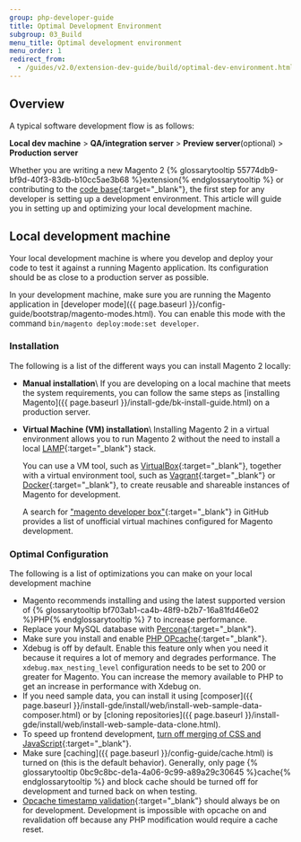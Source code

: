 ```yaml
---
group: php-developer-guide
title: Optimal Development Environment
subgroup: 03_Build
menu_title: Optimal development environment
menu_order: 1
redirect_from:
  - /guides/v2.0/extension-dev-guide/build/optimal-dev-environment.html
---
```


## Overview

A typical software development flow is as follows:

**Local dev machine** > **QA/integration server** > **Preview server**(optional) > **Production server**

Whether you are writing a new Magento 2 {% glossarytooltip 55774db9-bf9d-40f3-83db-b10cc5ae3b68 %}extension{% endglossarytooltip %} or contributing to the [code base](https://github.com/magento/magento2){:target="_blank"}, the first step for any developer is setting up a development environment.
This article will guide you in setting up and optimizing your local development machine.

## Local development machine

Your local development machine is where you develop and deploy your code to test it against a running Magento application.
Its configuration should be as close to a production server as possible.

In your development machine, make sure you are running the Magento application in [developer mode]({{ page.baseurl }}/config-guide/bootstrap/magento-modes.html).
You can enable this mode with the command `bin/magento deploy:mode:set developer`.

### Installation

The following is a list of the different ways you can install Magento 2 locally:

* **Manual installation**\\
  If you are developing on a local machine that meets the system requirements, you can follow the same steps as [installing Magento]({{ page.baseurl }}/install-gde/bk-install-guide.html) on a production server.
* **Virtual Machine (VM) installation**\\
  Installing Magento 2 in a virtual environment allows you to run Magento 2 without the need to install a local [LAMP](https://en.wikipedia.org/wiki/LAMP_(software_bundle)){:target="_blank"} stack.

  You can use a VM tool, such as [VirtualBox](https://www.virtualbox.org/wiki/VirtualBox){:target="_blank"}, together with a virtual environment tool, such as [Vagrant](https://www.vagrantup.com/){:target="_blank"} or [Docker](https://www.docker.com/){:target="_blank"}, to create reusable and shareable instances of Magento for development.

  A search for ["magento developer box"](https://github.com/search?utf8=%E2%9C%93&q=magento+developer+box){:target="_blank"} in GitHub provides a list of unofficial virtual machines configured for Magento development.

### Optimal Configuration

The following is a list of optimizations you can make on your local development machine

* Magento recommends installing and using the latest supported version of {% glossarytooltip bf703ab1-ca4b-48f9-b2b7-16a81fd46e02 %}PHP{% endglossarytooltip %} 7 to increase performance.
* Replace your MySQL database with [Percona](https://www.percona.com/software/mysql-database/percona-server){:target="_blank"}.
* Make sure you install and enable [PHP OPcache](http://php.net/manual/en/intro.opcache.php){:target="_blank"}.
* Xdebug is off by default. Enable this feature only when you need it because it requires a lot of memory and degrades performance.
  The `xdebug.max_nesting_level` configuration needs to be set to 200 or greater for Magento.
  You can increase the memory available to PHP to get an increase in performance with Xdebug on.
* If you need sample data, you can install it using [composer]({{ page.baseurl }}/install-gde/install/web/install-web-sample-data-composer.html) or by [cloning repositories]({{ page.baseurl }}/install-gde/install/web/install-web-sample-data-clone.html).
* To speed up frontend development, [turn off merging of CSS and JavaScript](http://docs.magento.com/m2/ee/user_guide/system/file-optimization.html){:target="_blank"}.
* Make sure [caching]({{ page.baseurl }}/config-guide/cache.html) is turned on (this is the default behavior).
  Generally, only page {% glossarytooltip 0bc9c8bc-de1a-4a06-9c99-a89a29c30645 %}cache{% endglossarytooltip %} and block cache should be turned off for development and turned back on when testing.
* [Opcache timestamp validation](http://php.net/manual/en/opcache.configuration.php#ini.opcache.validate-timestamps){:target="_blank"} should always be on for development.
  Development is impossible with opcache on and revalidation off because any PHP modification would require a cache reset.
